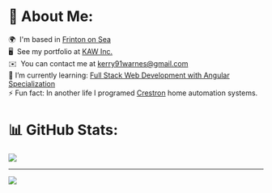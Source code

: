 # 💫 About Me:
🌍  I'm based in [Frinton on Sea](https://www.visitessex.com/explore/coastal-destinations/frinton-on-sea) 
<br>🖥️  See my portfolio at [KAW Inc.](http://kaw-portfolio.netlify.app/)
<br>✉️  You can contact me at [kerry91warnes@gmail.com](mailto:kerry91warnes@gmail.com) 
<br>🌱 I’m currently learning: [Full Stack Web Development with Angular Specialization](https://www.coursera.org/specializations/full-stack-mobile-app-development) 
<br>⚡ Fun fact: In another life I programed [Crestron](https://www.crestron.com/) home automation systems. 

# 📊 GitHub Stats:
![](https://github-readme-stats.vercel.app/api/top-langs/?username=kerry91&theme=dracula&hide_border=true&include_all_commits=false&count_private=false&layout=compact)

---
[![](https://visitcount.itsvg.in/api?id=kerry91&icon=5&color=5)](https://visitcount.itsvg.in)

<!-- Proudly created with GPRM ( https://gprm.itsvg.in ) -->

